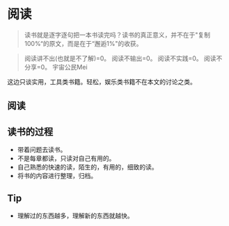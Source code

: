 # 阅读
> 读书就是逐字逐句把一本书读完吗？读书的真正意义，并不在于"复制100%“的原文，而是在于“邂逅1%"的收获。

> 阅读讲不出(也就是不了解)=0。
> 阅读不输出=0。
> 阅读不实践=0。
> 阅读不分享=0。
> 宇宙公民Mei

这边只谈实用，工具类书籍。轻松，娱乐类书籍不在本文的讨论之类。

## 阅读


## 读书的过程
* 带着问题去读书。
* 不是每章都读，只读对自己有用的。
* 自己熟悉的快速的读，陌生的，有用的，细致的读。
* 将书的内容进行整理，归档。

## Tip
* 理解过的东西越多，理解新的东西就越快。

